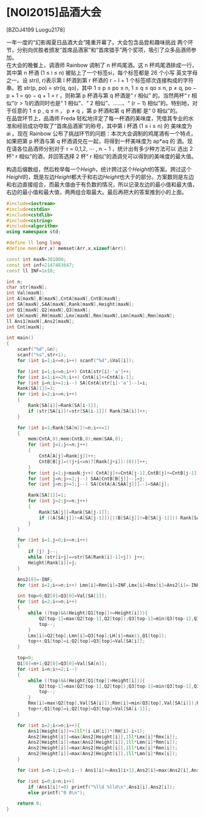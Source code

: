 # [NOI2015]品酒大会
[BZOJ4199 Luogu2178]

一年一度的“幻影阁夏日品酒大会”隆重开幕了。大会包含品尝和趣味挑战 两个环节，分别向优胜者颁发“首席品酒家”和“首席猎手”两个奖项，吸引了众多品酒师参加。  
在大会的晚餐上，调酒师 Rainbow 调制了 n 杯鸡尾酒。这 n 杯鸡尾酒排成一行，其中第 n 杯酒 (1 ≤ i ≤ n) 被贴上了一个标签si，每个标签都是 26 个小写 英文字母之一。设 str(l, r)表示第 l 杯酒到第 r 杯酒的 r − l + 1 个标签顺次连接构成的字符串。若 str(p, po) = str(q, qo)，其中 1 ≤ p ≤ po ≤ n, 1 ≤ q ≤ qo ≤ n, p ≠ q, po − p + 1 = qo − q + 1 = r ，则称第 p 杯酒与第 q 杯酒是“ r 相似” 的。当然两杯“ r 相似”(r > 1)的酒同时也是“ 1 相似”、“ 2 相似”、……、“ (r − 1) 相似”的。特别地，对于任意的 1 ≤ p , q ≤ n ， p ≠ q ，第 p 杯酒和第 q 杯酒都 是“ 0 相似”的。  
在品尝环节上，品酒师 Freda 轻松地评定了每一杯酒的美味度，凭借其专业的水准和经验成功夺取了“首席品酒家”的称号，其中第 i 杯酒 (1 ≤ i ≤ n) 的 美味度为 ai 。现在 Rainbow 公布了挑战环节的问题：本次大会调制的鸡尾酒有一个特点，如果把第 p 杯酒与第 q 杯酒调兑在一起，将得到一杯美味度为 ap*aq 的 酒。现在请各位品酒师分别对于 r = 0,1,2, ⋯ , n − 1 ，统计出有多少种方法可以 选出 2 杯“ r 相似”的酒，并回答选择 2 杯“ r 相似”的酒调兑可以得到的美味度的最大值。

构造后缀数组，然后枚举每一个$Heigh$，统计跨过这个$Height$的答案。跨过这个$Height$的，既是左边$Height$都大于和右边$Height$也大于的部分。方案数则是左边和右边直接组合，而最大值由于有负数的情况，所以记录左边的最小值和最大值，右边的最小值和最大值，两两组合取最大。最后再把大的答案推到小的上面。

```cpp
#include<iostream>
#include<cstdio>
#include<cstdlib>
#include<cstring>
#include<algorithm>
using namespace std;

#define ll long long
#define mem(Arr,x) memset(Arr,x,sizeof(Arr))

const int maxN=301000;
const int inf=2147483647;
const ll INF=1e18;

int n;
char str[maxN];
int Val[maxN];
int A[maxN],B[maxN],CntA[maxN],CntB[maxN];
int SA[maxN],SAA[maxN],Rank[maxN],Height[maxN];
int Q1[maxN],Q2[maxN],Q3[maxN];
int LH[maxN],RH[maxN],Lmx[maxN],Rmx[maxN],Lmn[maxN],Rmn[maxN];
ll Ans1[maxN],Ans2[maxN];
int Cnt[maxN];

int main()
{
	scanf("%d",&n);
	scanf("%s",str+1);
	for (int i=1;i<=n;i++) scanf("%d",&Val[i]);

	for (int i=1;i<=n;i++) CntA[str[i]-'a']++;
	for (int i=1;i<=26;i++) CntA[i]+=CntA[i-1];
	for (int i=n;i>=1;i--) SA[CntA[str[i]-'a']--]=i;
	Rank[SA[1]]=1;
	for (int i=2;i<=n;i++)
	{
		Rank[SA[i]]=Rank[SA[i-1]];
		if (str[SA[i]]!=str[SA[i-1]]) Rank[SA[i]]++;
	}

	for (int i=1;Rank[SA[n]]!=n;i<<=1)
	{
		mem(CntA,0);mem(CntB,0);mem(SAA,0);
		for (int j=1;j<=n;j++)
		{
			CntA[A[j]=Rank[j]]++;
			CntB[B[j]=((j+i<=n)?(Rank[j+i]):(0))]++;
		}
		for (int j=1;j<maxN;j++) CntA[j]+=CntA[j-1],CntB[j]+=CntB[j-1];
		for (int j=n;j>=1;j--) SAA[CntB[B[j]]--]=j;
		for (int j=n;j>=1;j--) SA[CntA[A[SAA[j]]]--]=SAA[j];

		Rank[SA[1]]=1;
		for (int j=2;j<=n;j++)
		{
			Rank[SA[j]]=Rank[SA[j-1]];
			if ((A[SA[j]]!=A[SA[j-1]])||(B[SA[j]]!=B[SA[j-1]])) Rank[SA[j]]++;
		}
	}

	for (int i=1,j=0;i<=n;i++)
	{
		if (j) j--;
		while (str[i+j]==str[SA[Rank[i]-1]+j]) j++;
		Height[Rank[i]]=j;
	}

	Ans2[0]=-INF;
	for (int i=1;i<=n;i++) Lmn[i]=Rmn[i]=INF,Lmx[i]=Rmx[i]=Ans2[i]=-INF,LH[i]=RH[i]=i;

	int top=0;Q2[0]=Q3[0]=Val[SA[1]];
	for (int i=2;i<=n;i++)
	{
		while ((top)&&(Height[Q1[top]]>=Height[i])){
			Q2[top-1]=max(Q2[top-1],Q2[top]);Q3[top-1]=min(Q3[top-1],Q3[top]);
			top--;
		}
		Lmx[i]=Q2[top];Lmn[i]=Q3[top];LH[i]=max(1,Q1[top]);
		top++;Q1[top]=i;Q2[top]=Q3[top]=Val[SA[i]];
	}

	top=0;
	Q1[0]=n+1;Q2[0]=Q3[0]=Val[SA[n]];
	for (int i=n;i>=2;i--)
	{
		while ((top)&&(Height[Q1[top]]>Height[i])){
			Q2[top-1]=max(Q2[top-1],Q2[top]);Q3[top-1]=min(Q3[top-1],Q3[top]);
			top--;
		}
		Rmx[i]=max(Q2[top],Val[SA[i]]);Rmn[i]=min(Q3[top],Val[SA[i]]);RH[i]=Q1[top]-1;
		top++;Q1[top]=i;Q2[top]=Q3[top]=Val[SA[i-1]];
	}

	for (int i=2;i<=n;i++){
		Ans1[Height[i]]+=1ll*(i-LH[i])*(RH[i]-i+1);
		Ans2[Height[i]]=max(Ans2[Height[i]],1ll*Lmx[i]*Rmx[i]);
		Ans2[Height[i]]=max(Ans2[Height[i]],1ll*Lmn[i]*Rmn[i]);
		Ans2[Height[i]]=max(Ans2[Height[i]],1ll*Lmx[i]*Rmn[i]);
		Ans2[Height[i]]=max(Ans2[Height[i]],1ll*Lmn[i]*Rmx[i]);
	}

	for (int i=n-1;i>=0;i--) Ans1[i]+=Ans1[i+1],Ans2[i]=max(Ans2[i],Ans2[i+1]);

	for (int i=0;i<n;i++)
		if (Ans1[i]!=0) printf("%lld %lld\n",Ans1[i],Ans2[i]);
		else printf("0 0\n");

	return 0;
}
```